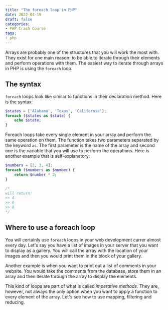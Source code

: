 ```yaml
---
title: "The foreach loop in PHP"
date: 2022-04-19
draft: false
categories: 
- PHP Crash Course
tags:
- php
---
```


Arrays are probably one of the structures that you will work the most with. They exist for one main reason: to be able to iterate through their elements and perform operations with them. The easiest way to iterate through arrays in PHP is using the `foreach` loop. 

## The syntax

`foreach` loops look like similar to functions in their declaration method. Here is the syntax:

```php
$states = ['Alabama', 'Texas', 'California'];
foreach ($states as $state) {
	echo $state;
}
```

Foreach loops take every single element in your array and perform the same operation on them. The function takes two parameters separated by the keyword `as`. The first parameter is the name of the array and second one is the variable that you will use to perform the operations. Here is another example that is self-explanatory:

```php
$numbers = [2, 3, 4];
foreach ($numbers as $number) {
	return $number * 2;
}

/* 
will return:
>> 4
>> 6
>> 8
*/ 
```

## Where to use a foreach loop

You will certainly use `foreach` loops in your web development carrer almost every day. Let's say you have a list of images in your server that you want to display as a gallery. You will call the array with the location of your images and then you would print them in the block of your gallery. 

Another example is when you want to print out a list of comments in your website. You would take the comments from the database, store them in an array and then iterate through the array to display the elements.

This kind of loops are part of what is called *imperative methods*. They are, however, not always the only option when you want to apply a function to every element of the array. Let's see how to use mapping, filtering and reducing.
